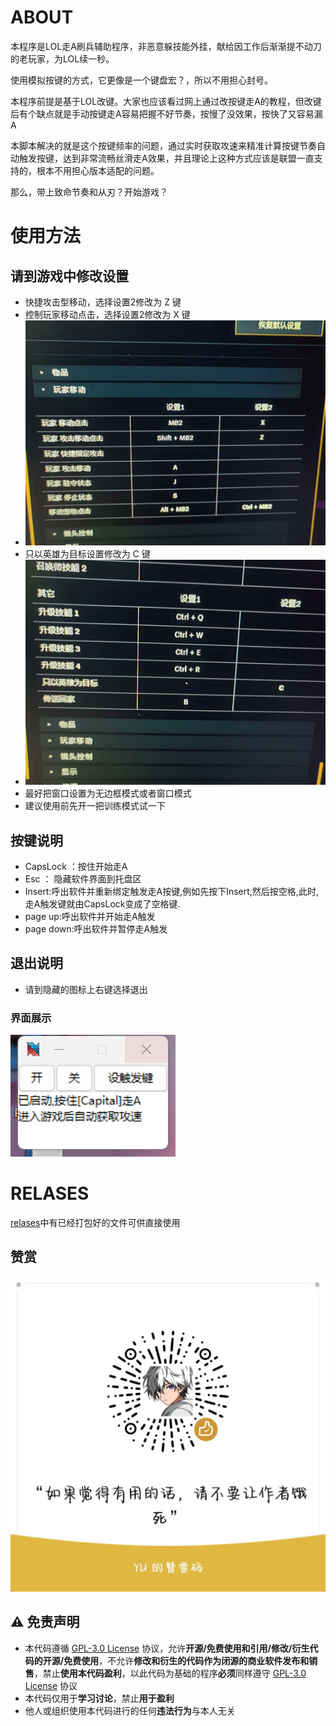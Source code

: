 # ABOUT
本程序是LOL走A刷兵辅助程序，非恶意躲技能外挂，献给因工作后渐渐提不动刀的老玩家，为LOL续一秒。

使用模拟按键的方式，它更像是一个键盘宏？，所以不用担心封号。   

本程序前提是基于LOL改键。大家也应该看过网上通过改按键走A的教程，但改键后有个缺点就是手动按键走A容易把握不好节奏，按慢了没效果，按快了又容易漏A   

 本脚本解决的就是这个按键频率的问题，通过实时获取攻速来精准计算按键节奏自动触发按键，达到非常流畅丝滑走A效果，并且理论上这种方式应该是联盟一直支持的，根本不用担心版本适配的问题。   

那么，带上致命节奏和从刃？开始游戏？
# 使用方法
## 请到游戏中修改设置
- 快捷攻击型移动，选择设置2修改为 Z 键
- 控制玩家移动点击，选择设置2修改为 X 键
- ![img](https://github.com/SJYssr/img/raw/main/1/anjian_set1%20.jpg)
- 只以英雄为目标设置修改为 C 键
- ![img](https://github.com/SJYssr/img/raw/main/1/anjian_set2.jpg)
- 最好把窗口设置为无边框模式或者窗口模式
- 建议使用前先开一把训练模式试一下
## 按键说明
- CapsLock ：按住开始走A
- Esc ： 隐藏软件界面到托盘区
- Insert:呼出软件并重新绑定触发走A按键,例如先按下Insert,然后按空格,此时,走A触发键就由CapsLock变成了空格键.
- page up:呼出软件并开始走A触发
- page down:呼出软件并暂停走A触发
## 退出说明
- 请到隐藏的图标上右键选择退出
### 界面展示
![img](https://github.com/SJYssr/img/raw/main/1/LOL_auto_runA.png)
# RELASES
[relases](https://github.com/SJYssr/LOL_auto_runA/releases/tag/V1.0.0)中有已经打包好的文件可供直接使用
## 赞赏
![img](https://github.com/SJYssr/img/raw/main/1/zanshang.jpg)
## :warning: 免责声明
- 本代码遵循 [GPL-3.0 License](https://github.com/SJYssr/LOL_auto_runA/blob/main/LICENSE) 协议，允许**开源/免费使用和引用/修改/衍生代码的开源/免费使用**，不允许**修改和衍生的代码作为闭源的商业软件发布和销售**，禁止**使用本代码盈利**，以此代码为基础的程序**必须**同样遵守 [GPL-3.0 License](https://github.com/SJYssr/SLOL_auto_runA/blob/main/LICENSE) 协议
- 本代码仅用于**学习讨论**，禁止**用于盈利**
- 他人或组织使用本代码进行的任何**违法行为**与本人无关